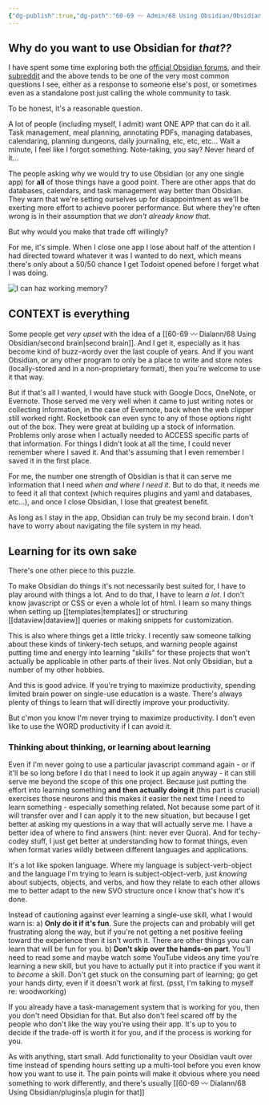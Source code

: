 ```yaml
---
{"dg-publish":true,"dg-path":"60-69 〰️ Admin/68 Using Obsidian/Obsidian for square pegs.md","permalink":"/60-69-admin/68-using-obsidian/obsidian-for-square-pegs/","title":"Obsidian for square pegs","noteIcon":"","created":"2023-10-23T11:06:00"}
---
```




## Why do you want to use Obsidian for *that??*

I have spent some time exploring both the [official Obsidian forums](https://forum.obsidian.md/), and their [subreddit](https://www.reddit.com/r/ObsidianMD/) and the above tends to be one of the very most common questions I see, either as a response to someone else's post, or sometimes even as a standalone post just calling the whole community to task.

To be honest, it's a reasonable question.

A lot of people (including myself, I admit) want ONE APP that can do it all. Task management, meal planning, annotating PDFs, managing databases, calendaring, planning dungeons, daily journaling, etc, etc, etc... Wait a minute, I feel like I forgot something.
Note-taking, you say? Never heard of it...

The people asking why we would try to use Obsidian (or any one single app) for **all** of those things have a good point. There are other apps that do databases, calendars, and task management way better than Obsidian. They warn that we're setting ourselves up for disappointment as we'll be exerting more effort to achieve poorer performance. But where they're often wrong is in their assumption that *we don't already know that.* 

But why would you make that trade off willingly?

For me, it's simple. When I close one app I lose about half of the attention I had directed toward whatever it was I wanted to do next, which means there's only about a 50/50 chance I get Todoist opened before I forget what I was doing. 

![I can haz working memory?](https://i.imgflip.com/83iuj9.jpg)

## CONTEXT is everything

Some people get *very upset* with the idea of a [[60-69 〰️ Dialann/68 Using Obsidian/second brain\|second brain]]. And I get it, especially as it has become kind of buzz-wordy over the last couple of years. And if you want Obsidian, or any other program to only be a place to write and store notes (locally-stored and in a non-proprietary format), then you're welcome to use it that way. 

But if that's all I wanted, I would have stuck with Google Docs, OneNote, or Evernote. Those served me very well when it came to just writing notes or collecting information, in the case of Evernote, back when the web clipper still worked right. Rocketbook can even sync to any of those options right out of the box. They were great at building up a stock of information. Problems only arose when I actually needed to ACCESS specific parts of that information. For things I didn't look at all the time, I could never remember where I saved it. And that's assuming that I even remember I saved it in the first place.

For me, the number one strength of Obsidian is that it can serve me information that I need *when and where I need it*. But to do that, it needs me to feed it all that context (which requires plugins and yaml and databases, etc...), and once I close Obsidian, I lose that greatest benefit.

As long as I stay in the app, Obsidian can truly be my second brain. I don't have to worry about navigating the file system in my head.

## Learning for its own sake

There's one other piece to this puzzle. 

To make Obsidian do things it's not necessarily best suited for, I have to play around with things a lot. And to do that, I have to learn *a lot*. I don't know javascript or CSS or even a whole lot of html. I learn so many things when setting up [[templates\|templates]] or structuring [[dataview\|dataview]] queries or making snippets for customization.

This is also where things get a little tricky. I recently saw someone talking about these kinds of tinkery-tech setups, and warning people against putting time and energy into learning "skills" for these projects that won't actually be applicable in other parts of their lives. Not only Obsidian, but a number of my other hobbies.

And this is good advice. If you're trying to maximize productivity, spending limited brain power on single-use education is a waste. There's always plenty of things to learn that will directly improve your productivity.

But c'mon you know I'm never trying to maximize productivity. I don't even like to use the WORD productivity if I can avoid it.

### Thinking about thinking, or learning about learning
Even if I'm never going to use a particular javascript command again - or if it'll be so long before I do that I need to look it up again anyway - it can still serve me beyond the scope of this one project. Because just putting the effort into learning something **and then actually doing it** (this part is crucial) exercises those neurons and this makes it easier the next time I need to learn something - especially something related. Not because some part of it will transfer over and I can apply it to the new situation, but because I get better at asking my questions in a way that will actually serve me. I have a better idea of where to find answers (hint: never ever Quora). And for techy-codey stuff, I just get better at understanding how to format things, even when format varies wildly between different languages and applications. 

It's a lot like spoken language. Where my language is subject-verb-object and the language I'm trying to learn is subject-object-verb, just *knowing* about subjects, objects, and verbs, and how they relate to each other allows me to better adapt to the new SVO structure once I know that's how it's done.

Instead of cautioning against ever learning a single-use skill, what I would warn is:
a) **Only do it if it's fun**. Sure the projects can and probably will get frustrating along the way, but if you're not getting a net positive feeling toward the experience then it isn't worth it. There are other things you can learn that will be fun for you.
b) **Don't skip over the hands-on part**. You'll need to read some and maybe watch some YouTube videos any time you're learning a new skill, but you have to actually put it into practice if you want it to *become* a skill. Don't get stuck on the consuming part of learning; go get your hands dirty, even if it doesn't work at first. (psst, I'm talking to myself re: woodworking)

If you already have a task-management system that is working for you, then you don't need Obsidian for that. But also don't feel scared off by the people who don't like the way you're using their app. It's up to you to decide if the trade-off is worth it for you, and if the process is working for you. 

As with anything, start small. Add functionality to your Obsidian vault over time instead of spending hours setting up a multi-tool before you even know how you want to use it. The pain points will make it obvious where you need something to work differently, and there's usually [[60-69 〰️ Dialann/68 Using Obsidian/plugins\|a plugin for that]]